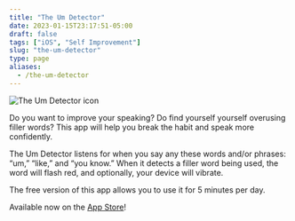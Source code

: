 ```yaml
---
title: "The Um Detector"
date: 2023-01-15T23:17:51-05:00
draft: false
tags: ["iOS", "Self Improvement"]
slug: "the-um-detector"
type: page
aliases:
  - /the-um-detector
---
```


![The Um Detector icon](/images/the-um-detector-icon.png)

Do you want to improve your speaking? Do find yourself yourself overusing filler words? This app will help you break the habit and speak more confidently.

The Um Detector listens for when you say any these words and/or phrases: “um,” “like,” and “you know.” When it detects a filler word being used, the word will flash red, and optionally, your device will vibrate.

The free version of this app allows you to use it for 5 minutes per day.

Available now on the [App Store](https://apps.apple.com/us/app/the-um-detector/id1566958588)!
